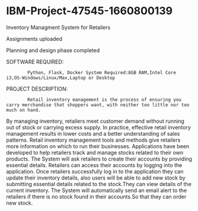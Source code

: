 # IBM-Project-47545-1660800139
Inventory Managment System for Retailers

Assignments uploaded

Planning and design phase completed


SOFTWARE REQUIRED:

            Python, Flask, Docker System Required:8GB RAM,Intel Core i3,OS-Windows/Linux/Max,Laptop or Desktop
            
         
 PROJECT DESCRIPTION:
 
            Retail inventory management is the process of ensuring you carry merchandise that shoppers want, with neither too little nor too much on hand.
By managing inventory, retailers meet customer demand without running out of stock or carrying excess supply. 
In practice, effective retail inventory management results in lower costs and a better understanding of sales patterns.
Retail inventory management tools and methods give retailers more information on which to run their businesses.
Applications have been developed to help retailers track and manage stocks related to their own products.
The System will ask retailers to create their accounts by providing essential details. Retailers can access their accounts by logging into the application.
Once retailers successfully log in to the application they can update their inventory details, also users will be able to add new stock by submitting essential details related to the stock.They can view details of the current inventory. The System will automatically send an email alert to the retailers if there is no stock found in their accounts.So that they can order new stock.









